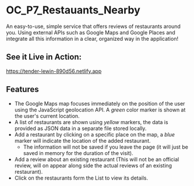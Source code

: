 # OC_P7_Restauants_Nearby
An easy-to-use, simple service that offers reviews of restaurants around you.
Using external APIs such as Google Maps and Google Places and integrate all this information in a clear, organized way in the application!

## See it Live in Action:
https://tender-lewin-890d56.netlify.app

## Features
* The Google Maps map focuses immediately on the position of the user using the JavaScript geolocation API. A _green_ color marker is shown at the user's current location.
* A list of restaurants are shown using _yellow_ markers, the data is provided as JSON data in a separate file stored locally.
* Add a restaurant by clicking on a specific place on the map, a _blue_ marker will indicate the location of the added restaurant.
  * The information will not be saved if you leave the page (it will just be saved in memory for the duration of the visit).
* Add a review about an existing restaurant (This will not be an official review, will on appear along side the actual reviews of an existing restaurant).
* Click on the restaurants form the List to view its details.


